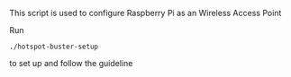 This script is used to configure Raspberry Pi as an Wireless Access Point

Run  
```
./hotspot-buster-setup
```
to set up and follow the guideline
